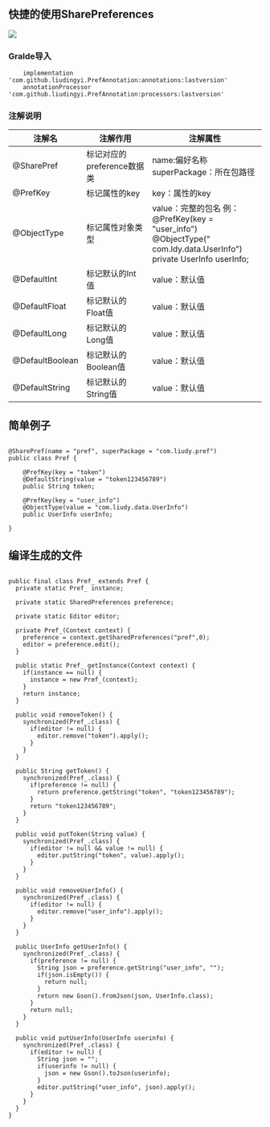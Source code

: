 
## 快捷的使用SharePreferences

[![](https://jitpack.io/v/liudingyi/PrefAnnotation.svg)](https://jitpack.io/#liudingyi/PrefAnnotation)


### Gralde导入
```
    implementation 'com.github.liudingyi.PrefAnnotation:annotations:lastversion'
    annotationProcessor 'com.github.liudingyi.PrefAnnotation:processors:lastversion'
```

### 注解说明


注解名| 注解作用 | 注解属性
---|---|---
@SharePref | 标记对应的preference数据类 | name:偏好名称<br>superPackage：所在包路径
@PrefKey | 标记属性的key | key：属性的key
@ObjectType | 标记属性对象类型 | value：完整的包名 例：<br>@PrefKey(key = "user_info")<br>@ObjectType(" com.ldy.data.UserInfo")<br>private UserInfo userInfo;
@DefaultInt | 标记默认的Int值 | value：默认值
@DefaultFloat | 标记默认的Float值 | value：默认值
@DefaultLong | 标记默认的Long值 | value：默认值
@DefaultBoolean | 标记默认的Boolean值 | value：默认值
@DefaultString | 标记默认的String值 | value：默认值

## 简单例子

```

@SharePref(name = "pref", superPackage = "com.liudy.pref")
public class Pref {

    @PrefKey(key = "token")
    @DefaultString(value = "token123456789")
    public String token;

    @PrefKey(key = "user_info")
    @ObjectType(value = "com.liudy.data.UserInfo")
    public UserInfo userInfo;
    
}

```

## 编译生成的文件

```

public final class Pref_ extends Pref {
  private static Pref_ instance;

  private static SharedPreferences preference;

  private static Editor editor;

  private Pref_(Context context) {
    preference = context.getSharedPreferences("pref",0);
    editor = preference.edit();
  }

  public static Pref_ getInstance(Context context) {
    if(instance == null) {
      instance = new Pref_(context);
    }
    return instance;
  }

  public void removeToken() {
    synchronized(Pref_.class) {
      if(editor != null) {
        editor.remove("token").apply();
      }
    }
  }

  public String getToken() {
    synchronized(Pref_.class) {
      if(preference != null) {
        return preference.getString("token", "token123456789");
      }
      return "token123456789";
    }
  }

  public void putToken(String value) {
    synchronized(Pref_.class) {
      if(editor != null && value != null) {
        editor.putString("token", value).apply();
      }
    }
  }

  public void removeUserInfo() {
    synchronized(Pref_.class) {
      if(editor != null) {
        editor.remove("user_info").apply();
      }
    }
  }

  public UserInfo getUserInfo() {
    synchronized(Pref_.class) {
      if(preference != null) {
        String json = preference.getString("user_info", "");
        if(json.isEmpty()) {
          return null;
        }
        return new Gson().fromJson(json, UserInfo.class);
      }
      return null;
    }
  }

  public void putUserInfo(UserInfo userinfo) {
    synchronized(Pref_.class) {
      if(editor != null) {
        String json = "";
        if(userinfo != null) {
          json = new Gson().toJson(userinfo);
        }
        editor.putString("user_info", json).apply();
      }
    }
  }
}

```


